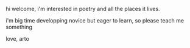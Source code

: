 hi welcome,
i'm interested in poetry
and all the places it lives.

i'm big time developping novice
but eager to learn, so 
please teach me something

love,
arto

